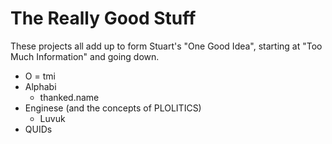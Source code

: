 # The Really Good Stuff

These projects all add up to form Stuart's "One Good Idea", starting at "Too Much Information" and going down.

- O = tmi
- Alphabi
  - thanked.name
- Enginese (and the concepts of PLOLITICS)
  - Luvuk
- QUIDs
